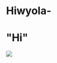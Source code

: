 # Hiwyola-
<DOCTYPE html>
<html> 
  <head>
  <title>HI CHAT ME HAHAHA</title>
  <script type="text/javascript">
  alert("hi wyola")
  alert(" i just wanted to let you know")
  alert(" that i find you attractive and cute.")
  alert(" i have to admit, i cant stop thinking about you") 
  alert( "pero i also like your flaws, your imperfection, your personality, your vibe, your style, your worst and most of all your smile")
  alert( " but no pressure!! you dont need to reciprocate my feelings for you, siguro i jusy need to get this out of my head lng for my peace of mind hahaha ikw be e cute2 tpos gwapa pa 🙄")
    </script>
  </head>
  <body> 
  <h1
  stlye="color: blue;"> "Hi" </h1>
  <img
  src="content://media/external/downloads/1000011846"
  >

    
  </body>
